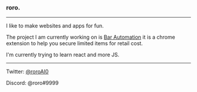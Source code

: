### roro.
-----------------------

I like to make websites and apps for fun.

The project I am currently working on is [Bar Automation](https://barautomation.digital/) it is a chrome extension to help you secure limited items for retail cost.

I'm currently trying to learn react and more JS.

-----------------------

Twitter: [@roroAI0](https://twitter.com/roroAI0)

Discord: @roro#9999


